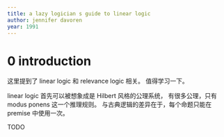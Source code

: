 ```yaml
---
title: a lazy logician s guide to linear logic
author: jennifer davoren
year: 1991
---
```


# 0 introduction

这里提到了 linear logic 和 relevance logic 相关。
值得学习一下。

linear logic 首先可以被想象成是 Hilbert 风格的公理系统，
有很多公理，只有 modus ponens 这一个推理规则。
与古典逻辑的差异在于，每个命题只能在 premise 中使用一次。

TODO
